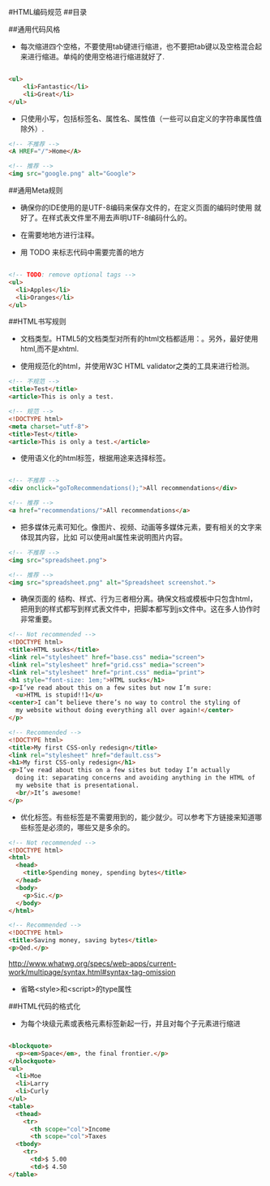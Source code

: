 #HTML编码规范
##目录

##通用代码风格
* 每次缩进四个空格，不要使用tab键进行缩进，也不要把tab键以及空格混合起来进行缩进。单纯的使用空格进行缩进就好了.
```html 

<ul>
    <li>Fantastic</li>
    <li>Great</li>
</ul>

```
* 只使用小写，包括标签名、属性名、属性值（一些可以自定义的字符串属性值除外）.
```html
<!-- 不推荐 -->
<A HREF="/">Home</A>

<!-- 推荐 -->
<img src="google.png" alt="Google">

```

##通用Meta规则
* 确保你的IDE使用的是UTF-8编码来保存文件的，在定义页面的编码时使用<meta charset="utf-8"> 就好了。在样式表文件里不用去声明UTF-8编码什么的。

* 在需要地地方进行注释。

* 用 TODO 来标志代码中需要完善的地方
```html

<!-- TODO: remove optional tags -->
<ul>
  <li>Apples</li>
  <li>Oranges</li>
</ul>

```

##HTML书写规则

* 文档类型。HTML5的文档类型对所有的html文档都适用：<!doctype html>。另外，最好使用html,而不是xhtml.

* 使用规范化的html，并使用W3C HTML validator之类的工具来进行检测。
```html
<!-- 不规范 -->
<title>Test</title>
<article>This is only a test.

<!-- 规范 -->
<!DOCTYPE html>
<meta charset="utf-8">
<title>Test</title>
<article>This is only a test.</article>

```
* 使用语义化的html标签，根据用途来选择标签。
```html

<!-- 不推荐 -->
<div onclick="goToRecommendations();">All recommendations</div>

<!-- 推荐 -->
<a href="recommendations/">All recommendations</a>

```
* 把多媒体元素可知化。像图片、视频、动画等多媒体元素，要有相关的文字来体现其内容，比如<img> 可以使用alt属性来说明图片内容。
```html
<!-- 不推荐 -->
<img src="spreadsheet.png">

<!-- 推荐 -->
<img src="spreadsheet.png" alt="Spreadsheet screenshot.">

```
* 确保页面的 结构、样式、行为三者相分离。确保文档或模板中只包含html，把用到的样式都写到样式表文件中，把脚本都写到js文件中。这在多人协作时非常重要。
```html
<!-- Not recommended -->
<!DOCTYPE html>
<title>HTML sucks</title>
<link rel="stylesheet" href="base.css" media="screen">
<link rel="stylesheet" href="grid.css" media="screen">
<link rel="stylesheet" href="print.css" media="print">
<h1 style="font-size: 1em;">HTML sucks</h1>
<p>I’ve read about this on a few sites but now I’m sure:
  <u>HTML is stupid!!1</u>
<center>I can’t believe there’s no way to control the styling of
  my website without doing everything all over again!</center>
</p>

<!-- Recommended -->
<!DOCTYPE html>
<title>My first CSS-only redesign</title>
<link rel="stylesheet" href="default.css">
<h1>My first CSS-only redesign</h1>
<p>I’ve read about this on a few sites but today I’m actually
  doing it: separating concerns and avoiding anything in the HTML of
  my website that is presentational.
  <br/>It’s awesome!
</p>

```
* 优化标签。有些标签是不需要用到的，能少就少。可以参考下方链接来知道哪些标签是必须的，哪些又是多余的。
```html
<!-- Not recommended -->
<!DOCTYPE html>
<html>
  <head>
    <title>Spending money, spending bytes</title>
  </head>
  <body>
    <p>Sic.</p>
  </body>
</html>

<!-- Recommended -->
<!DOCTYPE html>
<title>Saving money, saving bytes</title>
<p>Qed.</p>

```
http://www.whatwg.org/specs/web-apps/current-work/multipage/syntax.html#syntax-tag-omission
* 省略&lt;style&gt;和&lt;script&gt;的type属性

##HTML代码的格式化

* 为每个块级元素或表格元素标签新起一行，并且对每个子元素进行缩进

```html

<blockquote>
  <p><em>Space</em>, the final frontier.</p>
</blockquote>
<ul>
  <li>Moe
  <li>Larry
  <li>Curly
</ul>
<table>
  <thead>
    <tr>
      <th scope="col">Income
      <th scope="col">Taxes
  <tbody>
    <tr>
      <td>$ 5.00
      <td>$ 4.50
</table>

```







